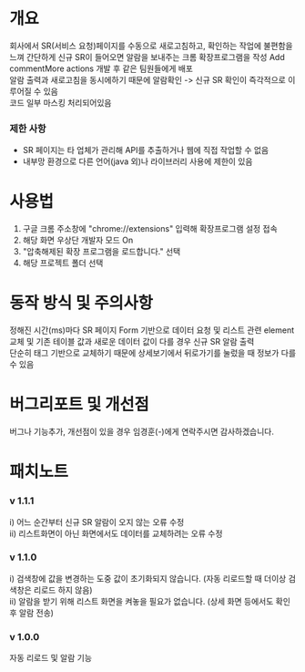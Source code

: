# 개요
회사에서 SR(서비스 요청)페이지를 수동으로 새로고침하고, 확인하는 작업에 불편함을 느껴 간단하게 신규 SR이 들어오면 알람을 보내주는 크롬 확장프로그램을 작성  Add commentMore actions
개발 후 같은 팀원들에게 배포  
알람 출력과 새로고침을 동시에하기 때문에 알람확인 -> 신규 SR 확인이 즉각적으로 이루어질 수 있음  
코드 일부 마스킹 처리되어있음

### 제한 사항
- SR 페이지는 타 업체가 관리해 API를 추출하거나 웹에 직접 작업할 수 없음
- 내부망 환경으로 다른 언어(java 외)나 라이브러리 사용에 제한이 있음


# 사용법

1. 구글 크롬 주소창에 "chrome://extensions" 입력해 확장프로그램 설정 접속
2. 해당 화면 우상단 개발자 모드 On
3. "압축해제된 확장 프로그램을 로드합니다." 선택
4. 해당 프로젝트 폴더 선택


# 동작 방식 및 주의사항

정해진 시간(ms)마다 SR 페이지 Form 기반으로 데이터 요청 및 리스트 관련 element 교체 및 기존 테이블 값과 새로운 데이터 값이 다를 경우 신규 SR 알람 출력
<br>단순히 태그 기반으로 교체하기 때문에 상세보기에서 뒤로가기를 눌렀을 때 정보가 다를 수 있음


# 버그리포트 및 개선점
버그나 기능추가, 개선점이 있을 경우 임경훈(-)에게 연락주시면 감사하겠습니다.

# 패치노트
### v 1.1.1
i) 어느 순간부터 신규 SR 알람이 오지 않는 오류 수정
<br>ii) 리스트화면이 아닌 화면에서도 데이터를 교체하려는 오류 수정

### v 1.1.0
i) 검색창에 값을 변경하는 도중 값이 초기화되지 않습니다. (자동 리로드할 때 더이상 검색창은 리로드 하지 않음)
<br>ii) 알람을 받기 위해 리스트 화면을 켜놓을 필요가 없습니다. (상세 화면 등에서도 확인 후 알람 전송)

### v 1.0.0
자동 리로드 및 알람 기능
